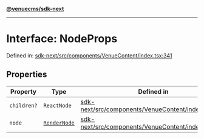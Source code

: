 [**@venuecms/sdk-next**](../Index.md)

***

# Interface: NodeProps

Defined in: [sdk-next/src/components/VenueContent/index.tsx:341](https://github.com/venuecms/sdk/blob/1c1bdce3c89568d47e3eb3ec42df293b4e3a3a09/packages/sdk-next/src/components/VenueContent/index.tsx#L341)

## Properties

| Property | Type | Defined in |
| ------ | ------ | ------ |
| <a id="children"></a> `children?` | `ReactNode` | [sdk-next/src/components/VenueContent/index.tsx:342](https://github.com/venuecms/sdk/blob/1c1bdce3c89568d47e3eb3ec42df293b4e3a3a09/packages/sdk-next/src/components/VenueContent/index.tsx#L342) |
| <a id="node"></a> `node` | [`RenderNode`](RenderNode.md) | [sdk-next/src/components/VenueContent/index.tsx:343](https://github.com/venuecms/sdk/blob/1c1bdce3c89568d47e3eb3ec42df293b4e3a3a09/packages/sdk-next/src/components/VenueContent/index.tsx#L343) |
